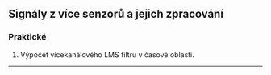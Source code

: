 ## Signály z více senzorů a jejich zpracování

### Praktické

1. Výpočet vícekanálového LMS filtru v časové oblasti.

----


